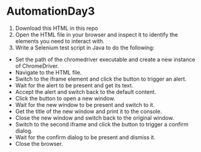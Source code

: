 # AutomationDay3

1. Download this HTML in this repo
2. Open the HTML file in your browser and inspect it to identify the elements you need to interact with.
3. Write a Selenium test script in Java to do the following:
* Set the path of the chromedriver executable and create a new instance of ChromeDriver.
* Navigate to the HTML file.
* Switch to the iframe element and click the button to trigger an alert.
* Wait for the alert to be present and get its text.
* Accept the alert and switch back to the default content.
* Click the button to open a new window.
* Wait for the new window to be present and switch to it.
* Get the title of the new window and print it to the console.
* Close the new window and switch back to the original window.
* Switch to the second iframe and click the button to trigger a confirm dialog.
* Wait for the confirm dialog to be present and dismiss it.
* Close the browser.
